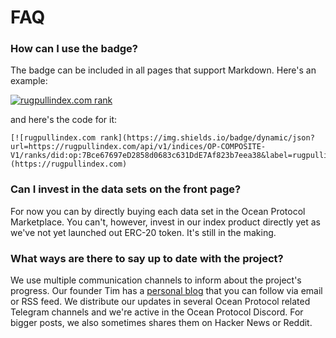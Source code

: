 # FAQ

### How can I use the badge?

The badge can be included in all pages that support Markdown. Here's an
example:

[![rugpullindex.com rank](https://img.shields.io/badge/dynamic/json?url=https://rugpullindex.com/api/v1/indices/OP-COMPOSITE-V1/ranks/did:op:7Bce67697eD2858d0683c631DdE7Af823b7eea38&label=rugpullindex.com&query=rank&color=blue&prefix=%23)](https://rugpullindex.com)

and here's the code for it:

```
[![rugpullindex.com rank](https://img.shields.io/badge/dynamic/json?url=https://rugpullindex.com/api/v1/indices/OP-COMPOSITE-V1/ranks/did:op:7Bce67697eD2858d0683c631DdE7Af823b7eea38&label=rugpullindex.com&query=rank&color=blue&prefix=%23)](https://rugpullindex.com)
```

### Can I invest in the data sets on the front page?

For now you can by directly buying each data set in the Ocean Protocol
Marketplace.  You can't, however, invest in our index product directly yet as
we've not yet launched out ERC-20 token. It's still in the making.

### What ways are there to say up to date with the project?

We use multiple communication channels to inform about the project's progress.
Our founder Tim has a [personal blog](https://timdaub.github.io) that you can
follow via email or RSS feed. We distribute our updates in several Ocean
Protocol related Telegram channels and we're active in the Ocean Protocol
Discord.  For bigger posts, we also sometimes shares them on Hacker News or
Reddit.

